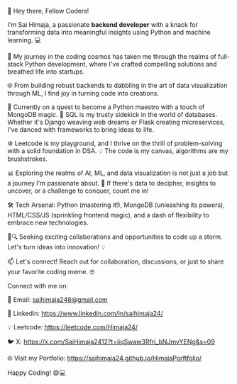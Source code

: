 👋 Hey there, Fellow Coders! 

I'm Sai Himaja, a passionate **backend developer** with a knack for transforming data into meaningful insights using Python and machine learning. 💻

🚀 My journey in the coding cosmos has taken me through the realms of full-stack Python development, where I've crafted compelling solutions and breathed life into startups.

🌐 From building robust backends to dabbling in the art of data visualization through ML, I find joy in turning code into creations.

🌟 Currently on a quest to become a Python maestro with a touch of MongoDB magic. 🍃 SQL is my trusty sidekick in the world of databases. Whether it's Django weaving web dreams or Flask creating microservices, I've danced with frameworks to bring ideas to life.

⚙️ Leetcode is my playground, and I thrive on the thrill of problem-solving with a solid foundation in DSA. 💡 The code is my canvas, algorithms are my brushstrokes.

📊 Exploring the realms of AI, ML, and data visualization is not just a job but a journey I'm passionate about. 🌌 If there's data to decipher, insights to uncover, or a challenge to conquer, count me in!

🛠️ Tech Arsenal: Python (mastering it!), MongoDB (unleashing its powers), HTML/CSS/JS (sprinkling frontend magic), and a dash of flexibility to embrace new technologies.

🏹🔍 Seeking exciting collaborations and opportunities to code up a storm. Let's turn ideas into innovation! 💡

📫 Let's connect! Reach out for collaboration, discussions, or just to share your favorite coding meme. 🤓

Connect with me on:

📧 Email: saihimaja248@gmail.com

🤝 Linkedin: https://www.linkedin.com/in/saihimaja24/

💡 Leetcode: https://leetcode.com/Himaja24/

🐦 X: https://x.com/SaiHimaja2412?t=iiqSwaw3Rfri_bNJmvYENg&s=09

🌐 Visit my Portfolio: https://saihimaja24.github.io/HimajaPorftfolio/

Happy Coding! 😄💻
